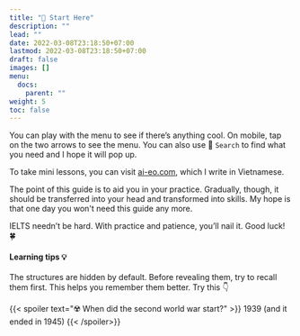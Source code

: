 ```yaml
---
title: "🌟 Start Here"
description: ""
lead: ""
date: 2022-03-08T23:18:50+07:00
lastmod: 2022-03-08T23:18:50+07:00
draft: false
images: []
menu:
  docs:
    parent: ""
weight: 5
toc: false
---
```


You can play with the menu to see if there’s anything cool. On mobile, tap on the two arrows to see the menu. You can also use 🔎 `Search` to find what you need and I hope it will pop up.

To take mini lessons, you can visit [ai-eo.com](https://ai-eo.com), which I write in Vietnamese.

The point of this guide is to aid you in your practice. Gradually, though, it should be transferred into your head and transformed into skills. My hope is that one day you won't need this guide any more.

IELTS needn’t be hard. With practice and patience, you’ll nail it. Good luck! 🍀

#### Learning tips 💡

The structures are hidden by default. Before revealing them, try to recall them first. This helps you remember them better. Try this 👇

{{< spoiler text="☢️ When did the second world war start?" >}}
1939 (and it ended in 1945)
{{< /spoiler>}}

